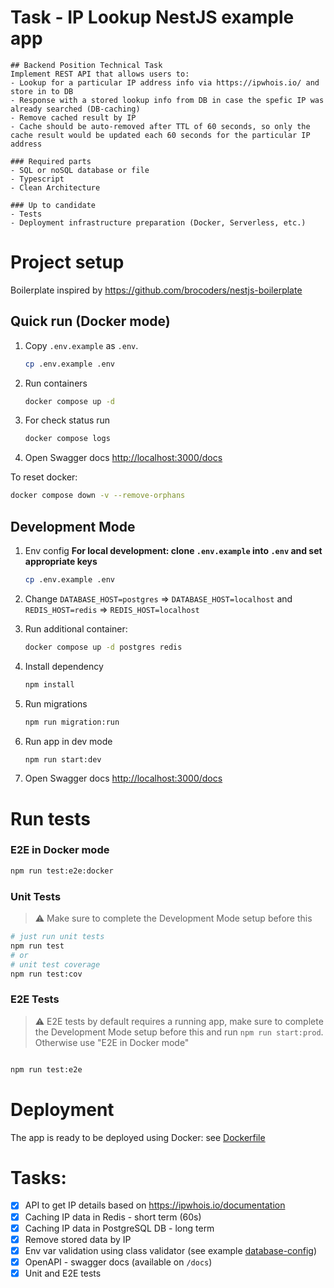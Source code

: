 # Task - IP Lookup NestJS example app
```MD
## Backend Position Technical Task
Implement REST API that allows users to:
- Lookup for a particular IP address info via https://ipwhois.io/ and store in to DB
- Response with a stored lookup info from DB in case the spefic IP was already searched (DB-caching)
- Remove cached result by IP
- Cache should be auto-removed after TTL of 60 seconds, so only the cache result would be updated each 60 seconds for the particular IP address 

### Required parts
- SQL or noSQL database or file
- Typescript
- Clean Architecture

### Up to candidate
- Tests
- Deployment infrastructure preparation (Docker, Serverless, etc.)
```

# Project setup
Boilerplate inspired by https://github.com/brocoders/nestjs-boilerplate

## Quick run (Docker mode)

1. Copy `.env.example` as `.env`.

   ```bash
   cp .env.example .env
   ```

2. Run containers

   ```bash
   docker compose up -d
   ```

3. For check status run

   ```bash
   docker compose logs
   ```

4. Open Swagger docs <http://localhost:3000/docs>

To reset docker:
```bash
docker compose down -v --remove-orphans
```

## Development Mode

1. Env config
    **For local development: clone `.env.example` into `.env` and set appropriate keys**
    ```bash
    cp .env.example .env
    ```

2. Change `DATABASE_HOST=postgres` => `DATABASE_HOST=localhost` 
   and `REDIS_HOST=redis` => `REDIS_HOST=localhost`

3. Run additional container:

   ```bash
   docker compose up -d postgres redis
   ```

4. Install dependency

   ```bash
   npm install
   ```

5. Run migrations

   ```bash
   npm run migration:run
   ```

6. Run app in dev mode

   ```bash
   npm run start:dev
   ```

7. Open Swagger docs <http://localhost:3000/docs>

# Run tests
### E2E in Docker mode

```bash
npm run test:e2e:docker
```

### Unit Tests
> ⚠️ Make sure to complete the Development Mode setup before this

```bash
# just run unit tests
npm run test
# or
# unit test coverage
npm run test:cov
```

### E2E Tests

>  ⚠️ E2E tests by default requires a running app, make sure to complete the Development Mode setup before this
> and run `npm run start:prod`.
> Otherwise use "E2E in Docker mode"
```bash

npm run test:e2e
```

# Deployment 

The app is ready to be deployed using Docker: see [Dockerfile](./Dockerfile) 

# Tasks:
- [x] API to get IP details based on https://ipwhois.io/documentation
- [x] Caching IP data in Redis - short term (60s)
- [x] Caching IP data in PostgreSQL DB - long term
- [x] Remove stored data by IP
- [x] Env var validation using class validator (see example [database-config](./src/database/config/database.config.ts))
- [x] OpenAPI - swagger docs (available on `/docs`)
- [x] Unit and E2E tests

